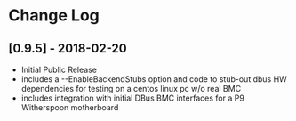 # Change Log

## [0.9.5] - 2018-02-20
- Initial Public Release 
- includes a --EnableBackendStubs  option and code to stub-out dbus HW dependencies for testing on a centos linux pc w/o real BMC
- includes integration with initial DBus BMC interfaces for a P9 Witherspoon motherboard

